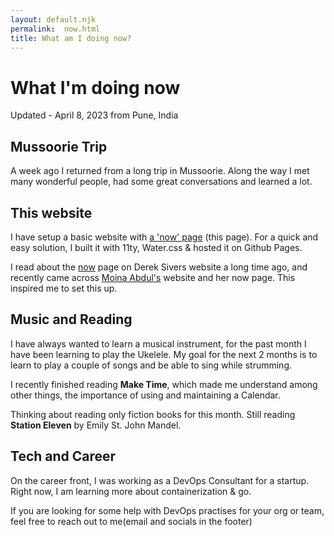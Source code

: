 ```yaml
---
layout: default.njk
permalink:  now.html
title: What am I doing now?
---
```

# What I'm doing now

Updated - April 8, 2023 from Pune, India

## Mussoorie Trip

A week ago I returned from a long trip in Mussoorie. Along the way I met many wonderful people, had some great conversations and learned a lot.

## This website

I have setup a basic website with <a href="https://nownownow.com/about" target="_blank">a 'now' page</a> (this page). For a quick and easy solution, I built it with 11ty, Water.css & hosted it on Github Pages.

I read about the <a href="https://sive.rs/now" target="_blank">now</a> page on Derek Sivers website a long time ago, and recently came across <a href="https://moinaabdul.com/" target="_blank">Moina Abdul's</a> website and her now page. This inspired me to set this up.

## Music and Reading

I have always wanted to learn a musical instrument, for the past month I have been learning to play the Ukelele. My goal for the next 2 months is to learn to play a couple of songs and be able to sing while strumming.

I recently finished reading **Make Time**, which made me understand among other things, the importance of using and maintaining a Calendar. 

Thinking about reading only fiction books for this month. Still reading **Station Eleven** by Emily St. John Mandel.


## Tech and Career

On the career front, I was working as a DevOps Consultant for a startup. Right now, I am learning more about containerization & go.

If you are looking for some help with DevOps practises for your org or team, feel free to reach out to me(email and socials in the footer)
